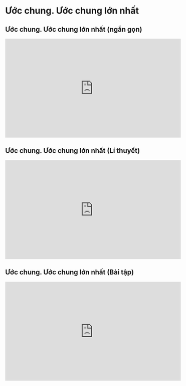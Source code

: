 # Ước chung. Ước chung lớn nhất
## Ước chung. Ước chung lớn nhất (ngắn gọn)
<iframe width="560" height="315" src="https://www.youtube.com/embed/K3IWaMuMVkw?si=fMY_DW4cRpYV2ELm" title="YouTube video player" frameborder="0" allow="accelerometer; autoplay; clipboard-write; encrypted-media; gyroscope; picture-in-picture; web-share" referrerpolicy="strict-origin-when-cross-origin" allowfullscreen></iframe>

## Ước chung. Ước chung lớn nhất (Lí thuyết)
<iframe width="560" height="315" src="https://www.youtube.com/embed/mWtYss5u7_s?si=NpYOHKcUoPo0YEWR" title="YouTube video player" frameborder="0" allow="accelerometer; autoplay; clipboard-write; encrypted-media; gyroscope; picture-in-picture; web-share" referrerpolicy="strict-origin-when-cross-origin" allowfullscreen></iframe>

## Ước chung. Ước chung lớn nhất (Bài tập)
<iframe width="560" height="315" src="https://www.youtube.com/embed/kIAqExYW9HI?si=0LpV9naA6yh1kvJ6" title="YouTube video player" frameborder="0" allow="accelerometer; autoplay; clipboard-write; encrypted-media; gyroscope; picture-in-picture; web-share" referrerpolicy="strict-origin-when-cross-origin" allowfullscreen></iframe>